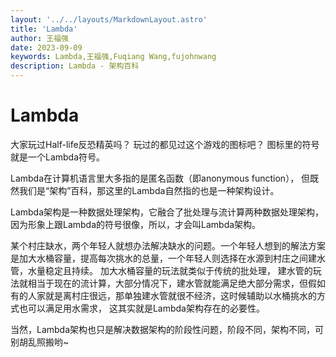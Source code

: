 ```yaml
---
layout: '../../layouts/MarkdownLayout.astro'
title: 'Lambda'
author: 王福强
date: 2023-09-09
keywords: Lambda,王福强,Fuqiang Wang,fujohnwang
description: Lambda - 架构百科
---
```


# Lambda

大家玩过Half-life反恐精英吗？ 玩过的都见过这个游戏的图标吧？ 图标里的符号就是一个Lambda符号。

Lambda在计算机语言里大多指的是匿名函数（即anonymous function）， 但既然我们是“架构”百科，那这里的Lambda自然指的也是一种架构设计。

Lambda架构是一种数据处理架构，它融合了批处理与流计算两种数据处理架构，因为形象上跟Lambda的符号很像，所以，才会叫Lambda架构。

某个村庄缺水，两个年轻人就想办法解决缺水的问题。一个年轻人想到的解法方案是加大水桶容量，提高每次挑水的总量，一个年轻人则选择在水源到村庄之间建水管，水量稳定且持续。 加大水桶容量的玩法就类似于传统的批处理， 建水管的玩法就相当于现在的流计算，大部分情况下，建水管就能满足绝大部分需求，但假如有的人家就是离村庄很远，那单独建水管就很不经济，这时候辅助以水桶挑水的方式也可以满足用水需求， 这其实就是Lambda架构存在的必要性。

当然，Lambda架构也只是解决数据架构的阶段性问题，阶段不同，架构不同，可别胡乱照搬哟~
